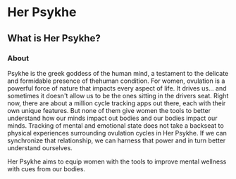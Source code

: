 # Her Psykhe


## What is Her Psykhe?

### About

Psykhe is the greek goddess of the human mind, a testament to the delicate and formidable presence of thehuman condition. For women, ovulation is a powerful force of nature that impacts every aspect of life. It drives us... and sometimes it doesn't allow us to be the ones sitting in the drivers seat. Right now, there are about a million cycle tracking apps out there, each with their own unique features. But none of them give women the tools to better understand how our minds impact out bodies and our bodies impact our minds. Tracking of mental and emotional state does not take a backseat to physical experiences surrounding ovulation cycles in Her Psykhe. If we can synchronize that relationship, we can harness that power and in turn better understand ourselves. 

Her Psykhe aims to equip women with the tools to improve mental wellness with cues from our bodies. 









